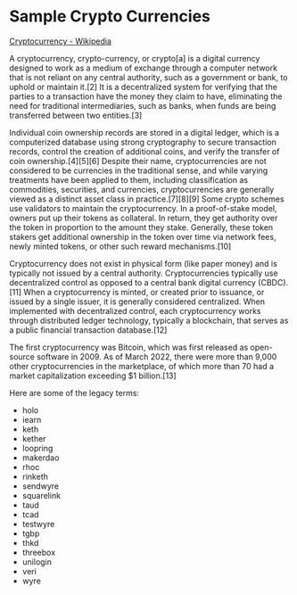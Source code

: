 # Sample Crypto Currencies

[Cryptocurrency - Wikipedia](https://en.wikipedia.org/wiki/Cryptocurrency)

A cryptocurrency, crypto-currency, or crypto[a] is a digital currency designed to work as a medium of exchange through a computer network that is not reliant on any central authority, such as a government or bank, to uphold or maintain it.[2] It is a decentralized system for verifying that the parties to a transaction have the money they claim to have, eliminating the need for traditional intermediaries, such as banks, when funds are being transferred between two entities.[3]

Individual coin ownership records are stored in a digital ledger, which is a computerized database using strong cryptography to secure transaction records, control the creation of additional coins, and verify the transfer of coin ownership.[4][5][6] Despite their name, cryptocurrencies are not considered to be currencies in the traditional sense, and while varying treatments have been applied to them, including classification as commodities, securities, and currencies, cryptocurrencies are generally viewed as a distinct asset class in practice.[7][8][9] Some crypto schemes use validators to maintain the cryptocurrency. In a proof-of-stake model, owners put up their tokens as collateral. In return, they get authority over the token in proportion to the amount they stake. Generally, these token stakers get additional ownership in the token over time via network fees, newly minted tokens, or other such reward mechanisms.[10]

Cryptocurrency does not exist in physical form (like paper money) and is typically not issued by a central authority. Cryptocurrencies typically use decentralized control as opposed to a central bank digital currency (CBDC).[11] When a cryptocurrency is minted, or created prior to issuance, or issued by a single issuer, it is generally considered centralized. When implemented with decentralized control, each cryptocurrency works through distributed ledger technology, typically a blockchain, that serves as a public financial transaction database.[12]

The first cryptocurrency was Bitcoin, which was first released as open-source software in 2009. As of March 2022, there were more than 9,000 other cryptocurrencies in the marketplace, of which more than 70 had a market capitalization exceeding $1 billion.[13]

Here are some of the legacy terms:

- holo
- iearn
- keth
- kether
- loopring
- makerdao
- rhoc
- rinketh
- sendwyre
- squarelink
- taud
- tcad
- testwyre
- tgbp
- thkd
- threebox
- unilogin
- veri
- wyre

<!--- cspell:dictionaries cryptocurrencies-legacy  --->
